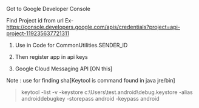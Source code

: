 Got to Google Developer Console

Find Project id from url
Ex- https://console.developers.google.com/apis/credentials?project=api-project-119235637721311

1) Use in Code for CommonUtilities.SENDER_ID

2) Then register app in api keys 

3) Google Cloud Messaging API [ON this]

Note : use for finding sha[Keytool is command found in java jre/bin]

>keytool -list -v -keystore c:\Users\test\.android\debug.keystore -alias androiddebugkey -storepass android -keypass android

